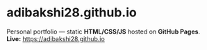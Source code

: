 # adibakshi28.github.io

Personal portfolio — static **HTML/CSS/JS** hosted on **GitHub Pages**.  
**Live:** https://adibakshi28.github.io
